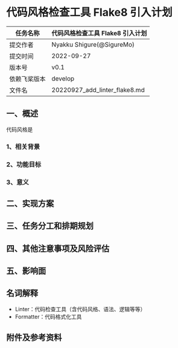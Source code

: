 # 代码风格检查工具 Flake8 引入计划

| 任务名称     | 代码风格检查工具 Flake8 引入计划 |
| ------------ | -------------------------------- |
| 提交作者     | Nyakku Shigure(@SigureMo)        |
| 提交时间     | 2022-09-27                       |
| 版本号       | v0.1                             |
| 依赖飞桨版本 | develop                          |
| 文件名       | 20220927_add_linter_flake8.md    |

## 一、概述

代码风格是

### 1、相关背景

### 2、功能目标

### 3、意义

## 二、实现方案

## 三、任务分工和排期规划

## 四、其他注意事项及风险评估

## 五、影响面

## 名词解释

- Linter：代码检查工具（含代码风格、语法、逻辑等等）
- Formatter：代码格式化工具

## 附件及参考资料
